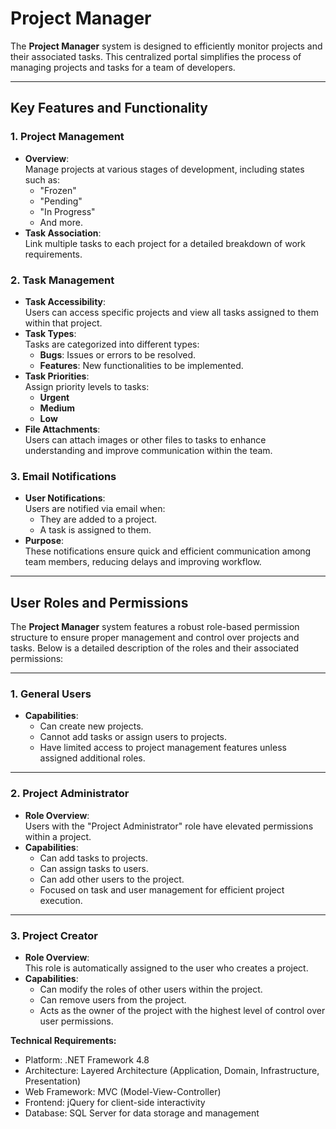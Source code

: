 # Project Manager

The **Project Manager** system is designed to efficiently monitor projects and their associated tasks. This centralized portal simplifies the process of managing projects and tasks for a team of developers.

---

## Key Features and Functionality

### 1. **Project Management**
- **Overview**:  
  Manage projects at various stages of development, including states such as:  
  - "Frozen"  
  - "Pending"  
  - "In Progress"  
  - And more.
- **Task Association**:  
  Link multiple tasks to each project for a detailed breakdown of work requirements.

### 2. **Task Management**
- **Task Accessibility**:  
  Users can access specific projects and view all tasks assigned to them within that project.
- **Task Types**:  
  Tasks are categorized into different types:  
  - **Bugs**: Issues or errors to be resolved.  
  - **Features**: New functionalities to be implemented.  
- **Task Priorities**:  
  Assign priority levels to tasks:  
  - **Urgent**  
  - **Medium**  
  - **Low**
- **File Attachments**:  
  Users can attach images or other files to tasks to enhance understanding and improve communication within the team.

### 3. **Email Notifications**
- **User Notifications**:  
  Users are notified via email when:  
  - They are added to a project.  
  - A task is assigned to them.
- **Purpose**:  
  These notifications ensure quick and efficient communication among team members, reducing delays and improving workflow.

---

## User Roles and Permissions

The **Project Manager** system features a robust role-based permission structure to ensure proper management and control over projects and tasks. Below is a detailed description of the roles and their associated permissions:

---

### 1. **General Users**
- **Capabilities**:  
  - Can create new projects.  
  - Cannot add tasks or assign users to projects.  
  - Have limited access to project management features unless assigned additional roles.

---

### 2. **Project Administrator**
- **Role Overview**:  
  Users with the "Project Administrator" role have elevated permissions within a project.  
- **Capabilities**:  
  - Can add tasks to projects.  
  - Can assign tasks to users.  
  - Can add other users to the project.  
  - Focused on task and user management for efficient project execution.

---

### 3. **Project Creator**
- **Role Overview**:  
  This role is automatically assigned to the user who creates a project.  
- **Capabilities**:  
  - Can modify the roles of other users within the project.  
  - Can remove users from the project.  
  - Acts as the owner of the project with the highest level of control over user permissions.

**Technical Requirements:**
- Platform: .NET Framework 4.8
- Architecture: Layered Architecture (Application, Domain, Infrastructure, Presentation)
- Web Framework: MVC (Model-View-Controller)
- Frontend: jQuery for client-side interactivity
- Database: SQL Server for data storage and management
